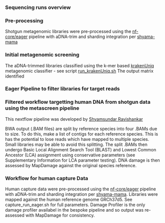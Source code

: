 ### Sequencing runs overview

### Pre-processing
Shotgun metagenomic libraries  were pre-processed using the [nf-core/eager](https://github.com/nf-core/eager) pipeline with aDNA-trim and sharding integration per [shyama-mama](https://github.com/shyama-mama/eager/tree/v2.4.5-sharding) 
### Initial metagenomic screening
The aDNA-trimmed libraries classified using the k-mer based [krakenUniq](https://github.com/fbreitwieser/krakenuniq) metagenomic classifier - see script [run_krakenUniq.sh](https://github.com/DawnALewis/Cloggs-Cave/blob/main/02_BioInformatics/run-kraken.sh)
The output matrix identified 

### Eager Pipeline to filter libraries for target reads


### Filtered workflow targetting human DNA from shotgun data using the metascreen pipeline
This nextflow pipeline was developed by [Shyamsundar Ravishankar](https://github.com/shyama-mama/) 

BWA output (.BAM files) are split by reference species into four .BAMs due to size. To do this, make a list of contigs for each reference species. This is has the potential to lose reads which have mapped to multiple species. Small libraries may be able to avoid this splitting. 
The split .BAMs then undergo Basic Local Alignment Search Tool (BLAST) and Lowest Common Ancestor (LCA) assignment using conservative parameters (see Supplementary Information for LCA parameter testing). 
DNA damage is then assessed by MapDamage against the original species reference. 

### Workflow for human capture Data

Human capture data were pre-processed using the [nf-core/eager](https://github.com/nf-core/eager) pipeline with aDNA-trim and sharding integration per [shyama-mama](https://github.com/shyama-mama/eager/tree/v2.4.5-sharding). Libraries were mapped against the human reference genome GRCh37d5. See capture_run_eager.sh for full parameters. Damage Profiler is the only damage profiler availabel in the bespoke pipeline and so output was re-assessed with MapDamage for consistency.
